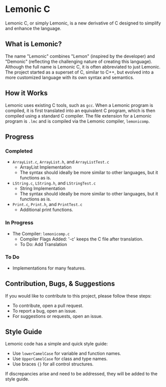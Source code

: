 # Lemonic C
Lemonic C, or simply Lemonic, is a new derivative of C designed to simplify and enhance the language.

## What is Lemonic?
The name "Lemonic" combines "Lemon" (inspired by the developer) and "Demonic" (reflecting the challenging nature of creating this language). Although the full name is Lemonic C, it is often abbreviated to just Lemonic. The project started as a superset of C, similar to C++, but evolved into a more customized language with its own syntax and semantics.

## How it Works
Lemonic uses existing C tools, such as `gcc`. When a Lemonic program is compiled, it is first translated into an equivalent C program, which is then compiled using a standard C compiler. The file extension for a Lemonic program is `.lmc` and is compiled via the Lemonic compiler, `lemonicomp`.

## Progress
### Completed
- `ArrayList.c`, `ArrayList.h`, and `ArrayListTest.c`
  - ArrayList Implementation
  - The syntax should ideally be more similar to other languages, but it functions as is.
- `LString.c`, `LString.h`, and `LStringTest.c`
  - String Implementation
  - The syntax should ideally be more similar to other languages, but it functions as is.
- `Print.c`, `Print.h`, and `PrintTest.c`
  - Additional print functions.

### In Progress
- The Compiler: `lemonicomp.c`
  - Compiler Flags Added: '-c' keeps the C file after translation.
  - To Do: Add Translation

### To Do
- Implementations for many features.

## Contribution, Bugs, & Suggestions
If you would like to contribute to this project, please follow these steps:
- To contribute, open a pull request.
- To report a bug, open an issue.
- For suggestions or requests, open an issue.

## Style Guide
Lemonic code has a simple and quick style guide:
- Use `lowerCamelCase` for variable and function names.
- Use `UpperCamelCase` for class and type names.
- Use braces `{}` for all control structures.

If discrepancies arise and need to be addressed, they will be added to the style guide.